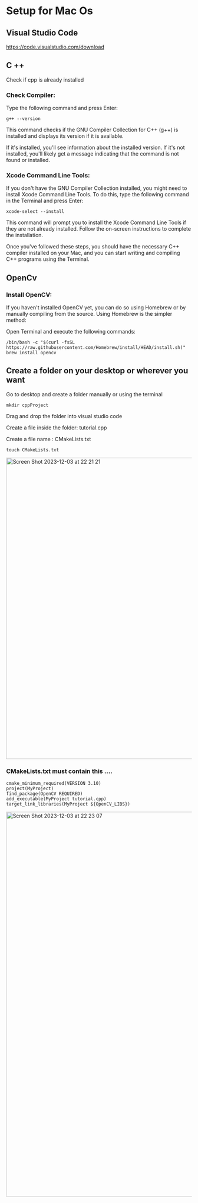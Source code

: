 # Setup for Mac Os

## Visual Studio Code
https://code.visualstudio.com/download

## C ++
Check if cpp is already installed

### Check Compiler: 
Type the following command and press Enter:
```
g++ --version
```
This command checks if the GNU Compiler Collection for C++ (g++) is installed and displays its version if it is available. 

If it's installed, you'll see information about the installed version. If it's not installed, you'll likely get a message indicating that the command is not found or installed.

### Xcode Command Line Tools:
If you don't have the GNU Compiler Collection installed, you might need to install Xcode Command Line Tools. To do this, type the following command in the Terminal and press Enter:
```
xcode-select --install
```
This command will prompt you to install the Xcode Command Line Tools if they are not already installed. Follow the on-screen instructions to complete the installation.

Once you've followed these steps, you should have the necessary C++ compiler installed on your Mac, and you can start writing and compiling C++ programs using the Terminal.

## OpenCv
### Install OpenCV: 
If you haven't installed OpenCV yet, you can do so using Homebrew or by manually compiling from the source. Using Homebrew is the simpler method:

Open Terminal and execute the following commands:
```
/bin/bash -c "$(curl -fsSL https://raw.githubusercontent.com/Homebrew/install/HEAD/install.sh)"
brew install opencv

```

## Create a folder on your desktop or wherever you want
Go to desktop and create a folder manually or using the terminal
```
mkdir cppProject
```
Drag and drop the folder into visual studio code

Create a file inside the folder: tutorial.cpp

Create a file name : CMakeLists.txt
```
touch CMakeLists.txt
```
<img width="815" alt="Screen Shot 2023-12-03 at 22 21 21" src="https://github.com/Hiram20buz/OpenCvCpp/assets/112133798/2aefd327-26b0-4c6b-a011-5f5413325479">

### CMakeLists.txt must contain this ....
```
cmake_minimum_required(VERSION 3.10)
project(MyProject)
find_package(OpenCV REQUIRED)
add_executable(MyProject tutorial.cpp)
target_link_libraries(MyProject ${OpenCV_LIBS})
```


<img width="1041" alt="Screen Shot 2023-12-03 at 22 23 07" src="https://github.com/Hiram20buz/OpenCvCpp/assets/112133798/adcd0b38-218e-4670-8586-107ce1887645">
